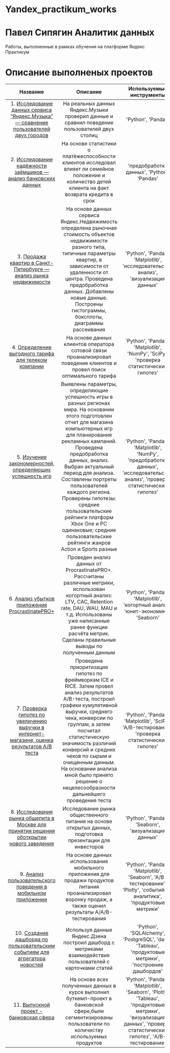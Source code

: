 # Yandex_practikum_works

# Павел Сипягин Аналитик данных 

Работы, выполненные в рамках обучения  на платформе Яндекс Практикум

# Описание выполненых проектов

| Название | Описание | Используемые инструменты |
| :-------: |:--------------:| :-----:|
| 1. [Исследование данных сервиса “Яндекс.Музыка” — сравнение пользователей двух городов](https://github.com/PavelSipyagin/Yandex_practikum_works/tree/main/Music%20of%20big%20cities) | На реальных данных Яндекс.Музыки  проверил данные и сравнил поведение пользователей двух столиц | 'Python', 'Pandas' |
| 2. [Исследование надёжности заёмщиков — анализ банковских данных](https://github.com/PavelSipyagin/Yandex_practikum_works/tree/main/Credits) | На основе статистики о платёжеспособности клиентов исследовал влияет ли семейное положение и количество детей клиента на факт возврата кредита в срок | 'предобработка данных', 'Python', 'Pandas' |
| 3. [Продажа квартир в Санкт-Петербурге — анализ рынка недвижимости](https://github.com/PavelSipyagin/Yandex_practikum_works/tree/main/Real%20estate%20market) | На основе данных сервиса Яндекс.Недвижимость определена рыночная стоимость объектов недвижимости разного типа, типичные параметры квартир, в зависимости от удаленности от центра. Проведена предобработка данных. Добавлены новые данные. Построены гистограммы, боксплоты, диаграммы рассеивания | 'Python', 'Pandas', 'Matplotlib', 'исследовательский анализ', 'визуализация данных' |
| 4. [Определение выгодного тарифа для телеком компании](https://github.com/PavelSipyagin/Yandex_practikum_works/tree/main/Telecom%20tariff) | На основе данных клиентов оператора сотовой связи проанализировал поведение клиентов и провел поиск оптимального тарифа | 'Python', 'Pandas', 'Matplotlib', 'NumPy', 'SciPy', 'проверка статистических гипотез' |
| 5. [Изучение закономерностей, определяющих успешность игр](https://github.com/PavelSipyagin/Yandex_practikum_works/tree/main/Games%20industry) | Выявлены параметры, определяющие успешность игры в разных регионах мира. На основании этого подготовлен отчет для магазина компьютерных игр для планирования рекламных кампаний. Проведена предобработка данных, анализ. Выбран актуальный период для анализа. Составлены портреты пользователей каждого региона. Проверены гипотезы: средние пользовательские рейтинги платформ Xbox One и PC одинаковые; средние пользовательские рейтинги жанров Action и Sports разные | 'Python', 'Pandas', 'Matplotlib', 'NumPy', 'предобработка данных', 'исследовательский анализ', 'проверка статистических гипотез' |
| 6. [Анализ убытков приложения ProcrastinatePRO+](https://github.com/PavelSipyagin/Yandex_practikum_works/tree/main/Mobile%20app) | Проведен анализ данных от ProcrastinatePRO+. Рассчитаны различные метрики, использован когортный анализ: LTV, CAC, Retention rate, DAU, WAU, MAU и т.д. Использованы уже написанные ранее функции расчёта метрик. Сделаны правильные выводы по полученным данным | 'Python', 'Pandas', 'Matplotlib', 'когортный анализ', 'юнит-экономика', 'Seaborn' |
| 7. [Проверка гипотез по увеличению выручки в интернет-магазине, оценка результатов A/B теста](https://github.com/PavelSipyagin/Yandex_practikum_works/tree/main/A-B%20test) | Проведена приоритизация гипотез по фреймворкам ICE и RICE. Затем провел анализ результатов A/B-теста, построил графики кумулятивной выручки, среднего чека, конверсии по группам, а затем посчитал статистическую значимость различий конверсий и средних чеков по сырым и очищенным данным. На основании анализа мной было принято решение о нецелесообразности дальнейшего проведения теста | 'Python', 'Pandas', 'Matplotlib', 'SciPy', 'A/B-тестирование', 'проверка статистических гипотез' |
| 8. [Исследования рынка общепита в Москве для принятия решения оботкрытии нового заведения](https://github.com/PavelSipyagin/Yandex_practikum_works/tree/main/Moscow%20food) | Исследование рынка общественного питания на основе открытых данных, подготовка презентации для инвесторов | 'Python', 'Pandas', 'Seaborn', 'визуализация данных' |
| 9. [Анализ пользовательского поведения в мобильном приложении](https://github.com/PavelSipyagin/Yandex_practikum_works/tree/main/Food%20mobile%20app) | На основе данных использования мобильного приложения для продажи продуктов питания проанализировал воронку продаж, а также оценил результаты A/A/B-тестирования | 'Python', 'Pandas', 'Matplotlib', 'Seaborn', 'A/B-тестирование', 'Plotly', 'событийная аналитика', 'продуктовые метрики' |
| 10. [Создание дашборда по пользовательским событиям для агрегатора новостей](https://github.com/PavelSipyagin/Yandex_practikum_works/tree/main/Dashboard) |Используя данные Яндекс.Дзена построил дашборд с метриками взаимодействия пользователей с карточками статей | 'Python', 'SQLAlchemy', 'PostgreSQL', 'dash', 'Tableau', 'продуктовые метрики', 'построение дашбордов' |
| 11. [Выпускной проект - банковская сфера](https://github.com/PavelSipyagin/Yandex_practikum_works/tree/main/Final%20project) | На основе всех полученных данных в курсе выполнил буткемп-проект в банковской сфере,были сегментизированы пользователи по количеству используемых продуктов | 'Python', 'Pandas', 'Matplotlib', 'Seaborn', 'Plotly', 'Tableau', 'продуктовые метрики', 'визуализация данных', 'проверка статистических гипотез', 'A/B-тестирование' |

